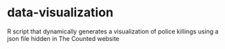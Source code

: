 # data-visualization
R script that dynamically generates a visualization of police killings using a json file hidden in The Counted website
